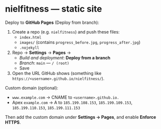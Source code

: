 # nielfitness — static site

Deploy to **GitHub Pages** (Deploy from branch):

1. Create a repo (e.g. `nielfitness`) and push these files:
   - `index.html`
   - `images/` (contains `progress_before.jpg`, `progress_after.jpg`)
   - `.nojekyll`
2. Repo → **Settings** → **Pages** →
   - *Build and deployment*: **Deploy from a branch**
   - *Branch*: `main` — `/ (root)`
   - Save
3. Open the URL GitHub shows (something like `https://<username>.github.io/nielfitness/`).

Custom domain (optional):
- `www.example.com` → CNAME to `<username>.github.io.`
- Apex `example.com` → A to `185.199.108.153`, `185.199.109.153`, `185.199.110.153`, `185.199.111.153`

Then add the custom domain under **Settings → Pages**, and enable **Enforce HTTPS**.

